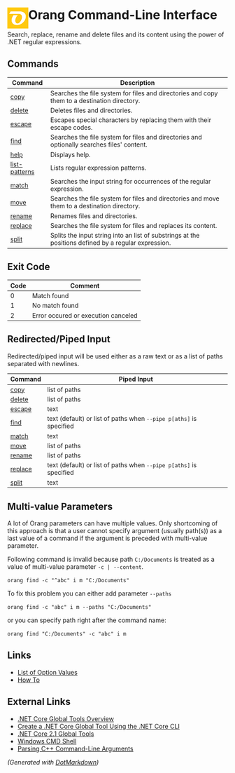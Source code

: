 ﻿# Orang Command\-Line Interface <img align="left" src="../../images/icon48.png">

Search, replace, rename and delete files and its content using the power of \.NET regular expressions\.

## Commands

| Command                                   | Description                                                                                           |
| ----------------------------------------- | ----------------------------------------------------------------------------------------------------- |
| [copy](copy-command.md)                   | Searches the file system for files and directories and copy them to a destination directory\.         |
| [delete](delete-command.md)               | Deletes files and directories\.                                                                       |
| [escape](escape-command.md)               | Escapes special characters by replacing them with their escape codes\.                                |
| [find](find-command.md)                   | Searches the file system for files and directories and optionally searches files' content\.           |
| [help](help-command.md)                   | Displays help\.                                                                                       |
| [list-patterns](list-patterns-command.md) | Lists regular expression patterns\.                                                                   |
| [match](match-command.md)                 | Searches the input string for occurrences of the regular expression\.                                 |
| [move](move-command.md)                   | Searches the file system for files and directories and move them to a destination directory\.         |
| [rename](rename-command.md)               | Renames files and directories\.                                                                       |
| [replace](replace-command.md)             | Searches the file system for files and replaces its content\.                                         |
| [split](split-command.md)                 | Splits the input string into an list of substrings at the positions defined by a regular expression\. |


## Exit Code

Code | Comment
--- | ---
0 | Match found
1 | No match found
2 | Error occured or execution canceled

## Redirected/Piped Input

Redirected/piped input will be used either as a raw text or as a list of paths separated with newlines.

Command | Piped Input
--- | ---
[copy](copy-command.md) | list of paths
[delete](delete-command.md) | list of paths
[escape](escape-command.md) | text
[find](find-command.md) | text (default) or list of paths when `--pipe p[aths]` is specified
[match](match-command.md) | text
[move](move-command.md) | list of paths
[rename](rename-command.md) | list of paths
[replace](replace-command.md) | text (default) or list of paths when `--pipe p[aths]` is specified
[split](split-command.md) | text

## Multi-value Parameters

A lot of Orang parameters can have multiple values. Only shortcoming of this approach is that
a user cannot specify argument (usually path(s)) as a last value of a command
if the argument is preceded with multi-value parameter.

Following command is invalid because path `C:/Documents` is treated as a value of multi-value parameter `-c | --content`.
```
orang find -c "^abc" i m "C:/Documents"
```

To fix this problem you can either add parameter `--paths`
```
orang find -c "abc" i m --paths "C:/Documents"
```

or you can specify path right after the command name:

```
orang find "C:/Documents" -c "abc" i m
```

## Links

* [List of Option Values](OptionValues.md)
* [How To](HowTo.md)

## External Links

* [.NET Core Global Tools Overview](https://docs.microsoft.com/dotnet/core/tools/global-tools)
* [Create a .NET Core Global Tool Using the .NET Core CLI](https://docs.microsoft.com/dotnet/core/tools/global-tools-how-to-create)
* [.NET Core 2.1 Global Tools](https://natemcmaster.com/blog/2018/05/12/dotnet-global-tools/)
* [Windows CMD Shell](https://ss64.com/nt/syntax.html)
* [Parsing C++ Command-Line Arguments](https://docs.microsoft.com/cpp/cpp/parsing-cpp-command-line-arguments?view=vs-2019)

*\(Generated with [DotMarkdown](http://github.com/JosefPihrt/DotMarkdown)\)*